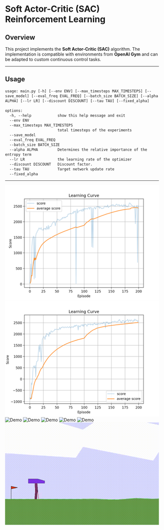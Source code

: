 # Soft Actor-Critic (SAC) Reinforcement Learning

## Overview

This project implements the **Soft Actor-Critic (SAC)** algorithm.
The implementation is compatible with environments from **OpenAI Gym** and can be adapted to custom continuous control tasks.

---

## Usage

```
usage: main.py [-h] [--env ENV] [--max_timesteps MAX_TIMESTEPS] [--save_model] [--eval_freq EVAL_FREQ] [--batch_size BATCH_SIZE] [--alpha ALPHA] [--lr LR] [--discount DISCOUNT] [--tau TAU] [--fixed_alpha]

options:
  -h, --help            show this help message and exit
  --env ENV
  --max_timesteps MAX_TIMESTEPS
                        total timesteps of the experiments
  --save_model
  --eval_freq EVAL_FREQ
  --batch_size BATCH_SIZE
  --alpha ALPHA         Determines the relative importance of the entropy term
  --lr LR               the learning rate of the optimizer
  --discount DISCOUNT   Discount factor.
  --tau TAU             Target network update rate
  --fixed_alpha
```
---

![Score](images/1.png?raw=true)
![Score](images/2.png?raw=true)
![Demo](images/1.gif?raw=true)
![Demo](images/2.gif?raw=true)
![Demo](images/6.gif?raw=true)
![Demo](images/3.gif?raw=true)
![Demo](images/4.gif?raw=true)
![Demo](images/5.gif?raw=true)

